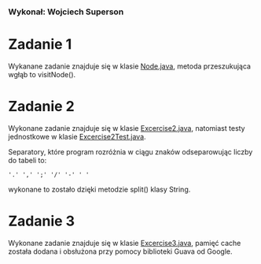 ### Wykonał: Wojciech Superson

# Zadanie 1
Wykanane zadanie znajduje się w klasie [Node.java](/src/main/java/com/company/Node.java), metoda przeszukująca wgłąb to visitNode().


# Zadanie 2
Wykonane zadanie znajduje się w klasie [Excercise2.java](/src/main/java/com/company/Excercise2.java), natomiast testy jednostkowe w klasie [Excercise2Test.java](/src/main/java/com/company/test/Exercise2Test.java).

Separatory, które program rozróżnia w ciągu znaków odseparowując liczby do tabeli to:
```
'.' ',' ';' '/' '-' ' '
```
wykonane to zostało dzięki metodzie split() klasy String.

# Zadanie 3
Wykonane zadanie znajduje się w klasie [Excercise3.java](/src/main/java/com/company/Excercise3.java), pamięć cache została dodana i obsłużona przy pomocy biblioteki Guava od Google.
